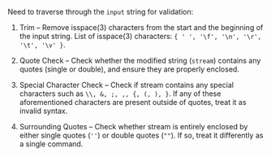 Need to traverse through the ```input``` string for validation:

1. Trim – Remove isspace(3) characters from the start and the beginning of the input string. List of isspace(3) characters: ```{ ' ', '\f', '\n', '\r', '\t', '\v' }```.

2. Quote Check – Check whether the modified string (```stream```) contains any quotes (single or double), and ensure they are properly enclosed.

3. Special Character Check – Check if stream contains any special characters such as ```\\, &, ;, ,, {, (, ), }```. If any of these aforementioned characters are present outside of quotes, treat it as invalid syntax.

4. Surrounding Quotes – Check whether stream is entirely enclosed by either single quotes (```''```) or double quotes (```""```). If so, treat it differently as a single command.
